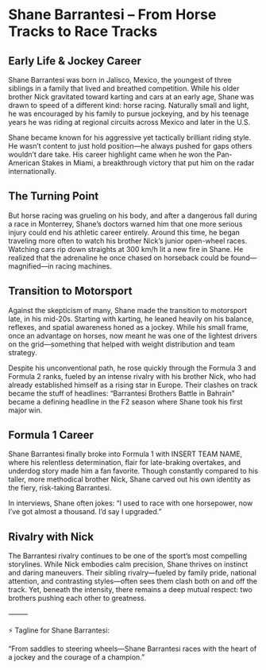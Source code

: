 # Shane Barrantesi – From Horse Tracks to Race Tracks

## Early Life & Jockey Career

Shane Barrantesi was born in Jalisco, Mexico, the youngest of three siblings in a family that lived and breathed competition. While his older brother Nick gravitated toward karting and cars at an early age, Shane was drawn to speed of a different kind: horse racing. Naturally small and light, he was encouraged by his family to pursue jockeying, and by his teenage years he was riding at regional circuits across Mexico and later in the U.S.

Shane became known for his aggressive yet tactically brilliant riding style. He wasn’t content to just hold position—he always pushed for gaps others wouldn’t dare take. His career highlight came when he won the Pan-American Stakes in Miami, a breakthrough victory that put him on the radar internationally.

## The Turning Point

But horse racing was grueling on his body, and after a dangerous fall during a race in Monterrey, Shane’s doctors warned him that one more serious injury could end his athletic career entirely. Around this time, he began traveling more often to watch his brother Nick’s junior open-wheel races. Watching cars rip down straights at 300 km/h lit a new fire in Shane. He realized that the adrenaline he once chased on horseback could be found—magnified—in racing machines.

## Transition to Motorsport

Against the skepticism of many, Shane made the transition to motorsport late, in his mid-20s. Starting with karting, he leaned heavily on his balance, reflexes, and spatial awareness honed as a jockey. While his small frame, once an advantage on horses, now meant he was one of the lightest drivers on the grid—something that helped with weight distribution and team strategy.

Despite his unconventional path, he rose quickly through the Formula 3 and Formula 2 ranks, fueled by an intense rivalry with his brother Nick, who had already established himself as a rising star in Europe. Their clashes on track became the stuff of headlines: “Barrantesi Brothers Battle in Bahrain” became a defining headline in the F2 season where Shane took his first major win.

## Formula 1 Career

Shane Barrantesi finally broke into Formula 1 with INSERT TEAM NAME, where his relentless determination, flair for late-braking overtakes, and underdog story made him a fan favorite. Though constantly compared to his taller, more methodical brother Nick, Shane carved out his own identity as the fiery, risk-taking Barrantesi.

In interviews, Shane often jokes: “I used to race with one horsepower, now I’ve got almost a thousand. I’d say I upgraded.”

## Rivalry with Nick

The Barrantesi rivalry continues to be one of the sport’s most compelling storylines. While Nick embodies calm precision, Shane thrives on instinct and daring maneuvers. Their sibling rivalry—fueled by family pride, national attention, and contrasting styles—often sees them clash both on and off the track. Yet, beneath the intensity, there remains a deep mutual respect: two brothers pushing each other to greatness.

⸻

⚡ Tagline for Shane Barrantesi:

“From saddles to steering wheels—Shane Barrantesi races with the heart of a jockey and the courage of a champion.”
